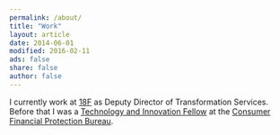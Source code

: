 ```yaml
---
permalink: /about/
title: "Work"
layout: article
date: 2014-06-01
modified: 2016-02-11
ads: false
share: false
author: false
---
```



I currently work at [18F](https://18f.gsa.gov) as Deputy Director of
Transformation Services. Before that I was a [Technology and Innovation
Fellow](http://www.consumerfinance.gov/jobs/technology-innovation-fellows/) at
the [Consumer Financial Protection Bureau](https://consumerfinance.gov). 
